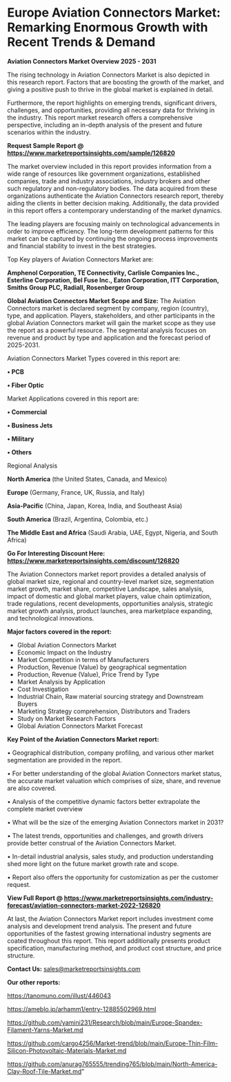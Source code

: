 # Europe Aviation Connectors Market: Remarking Enormous Growth with Recent Trends & Demand

<Strong> Aviation Connectors Market Overview 2025 - 2031</strong>

The rising technology in Aviation Connectors Market is also depicted in this research report. Factors that are boosting the growth of the market, and giving a positive push to thrive in the global market is explained in detail.

Furthermore, the report highlights on emerging trends, significant drivers, challenges, and opportunities, providing all necessary data for thriving in the industry. This report market research offers a comprehensive perspective, including an in-depth analysis of the present and future scenarios within the industry.

<strong>Request Sample Report @ <a href=https://www.marketreportsinsights.com/sample/126820>https://www.marketreportsinsights.com/sample/126820</a></strong>

The market overview included in this report provides information from a wide range of resources like government organizations, established companies, trade and industry associations, industry brokers and other such regulatory and non-regulatory bodies. The data acquired from these organizations authenticate the Aviation Connectors research report, thereby aiding the clients in better decision making. Additionally, the data provided in this report offers a contemporary understanding of the market dynamics.

The leading players are focusing mainly on technological advancements in order to improve efficiency. The long-term development patterns for this market can be captured by continuing the ongoing process improvements and financial stability to invest in the best strategies.

Top Key players of Aviation Connectors Market are:

<strong>Amphenol Corporation, TE Connectivity, Carlisle Companies Inc., Esterline Corporation, Bel Fuse Inc., Eaton Corporation, ITT Corporation, Smiths Group PLC, Radiall, Rosenberger Group</strong>

<strong><b>Global Aviation Connectors Market Scope and Size:</b></strong>
The Aviation Connectors market is declared segment by company, region (country), type, and application. Players, stakeholders, and other participants in the global Aviation Connectors market will gain the market scope as they use the report as a powerful resource. The segmental analysis focuses on revenue and product by type and application and the forecast period of 2025-2031.

Aviation Connectors Market Types covered in this report are:

<strong>• PCB

• Fiber Optic</strong>

Market Applications covered in this report are:

<strong>• Commercial

• Business Jets

• Military

• Others</strong> 

Regional Analysis

<strong>North America</strong> (the United States, Canada, and Mexico)

<strong>Europe</strong> (Germany, France, UK, Russia, and Italy)

<strong>Asia-Pacific</strong> (China, Japan, Korea, India, and Southeast Asia)

<strong>South America</strong> (Brazil, Argentina, Colombia, etc.)

<strong>The Middle East and Africa</strong> (Saudi Arabia, UAE, Egypt, Nigeria, and South Africa)

<strong>Go For Interesting Discount Here: <a href=https://www.marketreportsinsights.com/discount/126820>https://www.marketreportsinsights.com/discount/126820</a></strong>

The Aviation Connectors market report provides a detailed analysis of global market size, regional and country-level market size, segmentation market growth, market share, competitive Landscape, sales analysis, impact of domestic and global market players, value chain optimization, trade regulations, recent developments, opportunities analysis, strategic market growth analysis, product launches, area marketplace expanding, and technological innovations.

<strong><b>Major factors covered in the report:</b></strong>
<ul>
  <li>Global Aviation Connectors Market </li>
  <li>Economic Impact on the Industry</li>
  <li>Market Competition in terms of Manufacturers</li>
  <li>Production, Revenue (Value) by geographical segmentation</li>
  <li>Production, Revenue (Value), Price Trend by Type</li>
  <li>Market Analysis by Application</li>
  <li>Cost Investigation</li>
  <li>Industrial Chain, Raw material sourcing strategy and Downstream Buyers</li>
  <li>Marketing Strategy comprehension, Distributors and Traders</li>
  <li>Study on Market Research Factors</li>
  <li>Global Aviation Connectors Market Forecast</li>
</ul>

<strong><b>Key Point of the Aviation Connectors Market report:</b></strong>

• Geographical distribution, company profiling, and various other market segmentation are provided in the report.

• For better understanding of the global Aviation Connectors market status, the accurate market valuation which comprises of size, share, and revenue are also covered.

• Analysis of the competitive dynamic factors better extrapolate the complete market overview

• What will be the size of the emerging Aviation Connectors market in 2031?

• The latest trends, opportunities and challenges, and growth drivers provide better construal of the Aviation Connectors Market.

• In-detail industrial analysis, sales study, and production understanding shed more light on the future market growth rate and scope.

• Report also offers the opportunity for customization as per the customer request.

<strong><b>View Full Report @ <a href=https://www.marketreportsinsights.com/industry-forecast/aviation-connectors-market-2022-126820>https://www.marketreportsinsights.com/industry-forecast/aviation-connectors-market-2022-126820</a></b></strong>


At last, the Aviation Connectors Market report includes investment come analysis and development trend analysis. The present and future opportunities of the fastest growing international industry segments are coated throughout this report. This report additionally presents product specification, manufacturing method, and product cost structure, and price structure.

<strong>Contact Us:</strong>
sales@marketreportsinsights.com

<strong>Our other reports:</strong>

<a href=https://tanomuno.com/illust/446043>https://tanomuno.com/illust/446043</a>

<a href=https://ameblo.jp/arhamm1/entry-12885502969.html>https://ameblo.jp/arhamm1/entry-12885502969.html</a>

<a href=https://github.com/yamini231/Research/blob/main/Europe-Spandex-Filament-Yarns-Market.md>https://github.com/yamini231/Research/blob/main/Europe-Spandex-Filament-Yarns-Market.md</a>

<a href=https://github.com/cargo4256/Market-trend/blob/main/Europe-Thin-Film-Silicon-Photovoltaic-Materials-Market.md>https://github.com/cargo4256/Market-trend/blob/main/Europe-Thin-Film-Silicon-Photovoltaic-Materials-Market.md</a>

<a href=https://github.com/anurag765555/trending765/blob/main/North-America-Clay-Roof-Tile-Market.md>https://github.com/anurag765555/trending765/blob/main/North-America-Clay-Roof-Tile-Market.md</a>"
